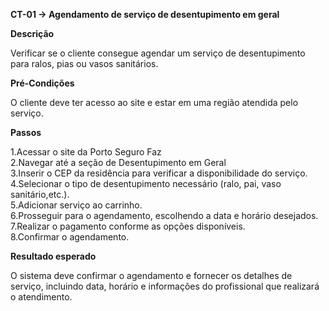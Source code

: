**CT-01 -> Agendamento de serviço de desentupimento em geral**

**Descrição**

Verificar se o cliente consegue agendar um serviço de desentupimento para ralos,
pias ou vasos sanitários.

**Pré-Condições**

O cliente deve ter acesso ao site e estar em uma região atendida pelo serviço.

**Passos**

1.Acessar o site da Porto Seguro Faz <br/>
2.Navegar até a seção de Desentupimento em Geral <br/>
3.Inserir o CEP da residência para verificar a disponibilidade do serviço. <br/>
4.Selecionar o tipo de desentupimento necessário (ralo, pai, vaso sanitário,etc.). <br/>
5.Adicionar serviço ao carrinho. <br/>
6.Prosseguir para o agendamento, escolhendo a data e horário desejados. <br/>
7.Realizar o pagamento conforme as opções disponíveis. <br/>
8.Confirmar o agendamento.

**Resultado esperado**

O sistema deve confirmar o agendamento e fornecer os detalhes de serviço, incluindo data, horário e informações do profissional que realizará o atendimento.